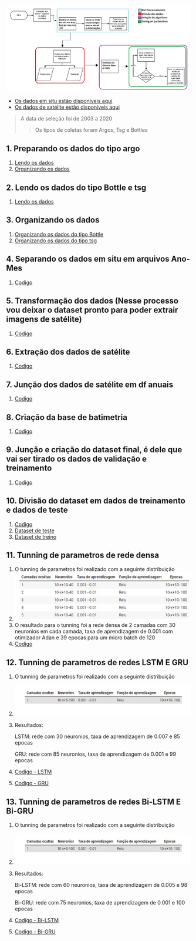 ![Pipeline dos dados](https://github.com/Antonio-Borges-Rufino/Projeto_Salinidade/blob/main/Nova%20pasta/pipeline.jpg)
* [Os dados em situ estão disponiveis aqui](http://www.coriolis.eu.org/Data-Products/Data-Delivery/Data-selection)
* [Os dados de satélite estão disponiveis aqui](https://podaac.jpl.nasa.gov/dataset/MUR-JPL-L4-GLOB-v4.1)
>A data de seleção foi de 2003 a 2020 
>>Os tipos de coletas foram Argos, Tsg e Bottles

## 1. Preparando os dados do tipo argo
  1. [Lendo os dados](https://github.com/Antonio-Borges-Rufino/Projeto_Salinidade/blob/main/Nova%20pasta/1.%20Preparando%20dados%20em%20Situ/Passo%201.%20(Argo).ipynb)
  2. [Organizando os dados](https://github.com/Antonio-Borges-Rufino/Projeto_Salinidade/blob/main/Nova%20pasta/1.%20Preparando%20dados%20em%20Situ/Passo%202.%20(Argo).ipynb)
## 2. Lendo os dados do tipo Bottle e tsg
  1. [Lendo os dados](https://github.com/Antonio-Borges-Rufino/Projeto_Salinidade/blob/main/Nova%20pasta/1.%20Preparando%20dados%20em%20Situ/Passo%201.%20(Bottles_TSG).ipynb)
## 3. Organizando os dados 
  1. [Organizando os dados do tipo Bottle](https://github.com/Antonio-Borges-Rufino/Projeto_Salinidade/blob/main/Nova%20pasta/1.%20Preparando%20dados%20em%20Situ/Passo%202.%20(Bottles).ipynb)
  2. [Organizando os dados do tipo tsg](https://github.com/Antonio-Borges-Rufino/Projeto_Salinidade/blob/main/Nova%20pasta/1.%20Preparando%20dados%20em%20Situ/Passo%202.%20(tsg).ipynb)
## 4. Separando os dados em situ em arquivos Ano-Mes
  1. [Codigo](https://github.com/Antonio-Borges-Rufino/Projeto_Salinidade/blob/main/Nova%20pasta/Separacao_ano_mes.ipynb)
## 5. Transformação dos dados (Nesse processo vou deixar o dataset pronto para poder extrair imagens de satélite)
  1. [Codigo](https://github.com/Antonio-Borges-Rufino/Projeto_Salinidade/blob/main/Nova%20pasta/Tranformacao.ipynb)
## 6. Extração dos dados de satélite
  1. [Codigo](https://github.com/Antonio-Borges-Rufino/Projeto_Salinidade/blob/main/Nova%20pasta/Extra%C3%A7%C3%A3o.ipynb)
## 7. Junção dos dados de satélite em df anuais
  1. [Codigo](https://github.com/Antonio-Borges-Rufino/Projeto_Salinidade/blob/main/Nova%20pasta/juncao.ipynb)
## 8. Criação da base de batimetria
  1. [Codigo](https://github.com/Antonio-Borges-Rufino/Projeto_Salinidade/blob/main/Nova%20pasta/rasterBatimetria.ipynb)
## 9. Junção e criação do dataset final, é dele que vai ser tirado os dados de validação e treinamento
  1. [Codigo](https://github.com/Antonio-Borges-Rufino/Projeto_Salinidade/blob/main/Nova%20pasta/dataSetFinal.ipynb) 
## 10. Divisão do dataset em dados de treinamento e dados de teste
  1. [Codigo](https://github.com/Antonio-Borges-Rufino/Projeto_Salinidade/blob/main/Nova%20pasta/divisaoNormalizacao.ipynb)
  2. [Dataset de teste](https://drive.google.com/file/d/1-9WllvpwlAM9IOit5eoBvNk1G7pXqZf-/view?usp=sharing)
  3. [Dataset de treino](https://drive.google.com/file/d/1-3ZdBaUFueaxyLsxLu_F4m3AfFkQfuYu/view?usp=sharing)
## 11. Tunning de parametros de rede densa
  1. O tunning de parametros foi realizado com a seguinte distribuição
  2. ![Parametros do Tunning](https://github.com/Antonio-Borges-Rufino/Projeto_Salinidade/blob/main/Nova%20pasta/tnn.jpg)
  3. O resultado para o tunning foi a rede densa de 2 camadas com 30 neuronios em cada camada, taxa de aprendizagem de 0.001 com otimizador Adan e 39 epocas para um micro batch de 120
  4. [Codigo](https://github.com/Antonio-Borges-Rufino/Projeto_Salinidade/blob/main/Nova%20pasta/tunningDenseR.ipynb)
## 12. Tunning de parametros de redes LSTM E GRU
  1. O tunning de parametros foi realizado com a seguinte distribuição
  2. ![Parametros do Tunning](https://github.com/Antonio-Borges-Rufino/Projeto_Salinidade/blob/main/Nova%20pasta/lstm-gru.jpg)
  3. Resultados:
      
      LSTM: rede com 30 neuronios, taxa de aprendizagem de 0.007 e 85 epocas
     
      GRU: rede com 85 neuronios, taxa de aprendizagem de 0.001 e 99 epocas
  5. [Codigo - LSTM](https://github.com/Antonio-Borges-Rufino/Projeto_Salinidade/blob/main/Nova%20pasta/tunningLSTM.ipynb)
  6. [Codigo - GRU](https://github.com/Antonio-Borges-Rufino/Projeto_Salinidade/blob/main/Nova%20pasta/tunningGRU.ipynb)
## 13. Tunning de parametros de redes Bi-LSTM E Bi-GRU
  1. O tunning de parametros foi realizado com a seguinte distribuição
  2. ![Parametros do Tunning](https://github.com/Antonio-Borges-Rufino/Projeto_Salinidade/blob/main/Nova%20pasta/lstm-gru.jpg)
  3. Resultados:
      
      Bi-LSTM: rede com 60 neuronios, taxa de aprendizagem de 0.005 e 98 epocas
     
      Bi-GRU: rede com 75 neuronios, taxa de aprendizagem de 0.001 e 100 epocas
  5. [Codigo - Bi-LSTM](https://github.com/Antonio-Borges-Rufino/Projeto_Salinidade/blob/main/Nova%20pasta/TunningBi_LSTM.ipynb)
  6. [Codigo - Bi-GRU](https://github.com/Antonio-Borges-Rufino/Projeto_Salinidade/blob/main/Nova%20pasta/tunningBi_Gru.ipynb)
